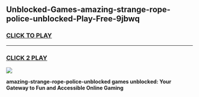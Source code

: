 
## Unblocked-Games-amazing-strange-rope-police-unblocked-Play-Free-9jbwq
<h3>
<a href="https://premium76.site?title=amazing-strange-rope-police-unblocked&ref=10A">CLICK TO PLAY</a></h3>
<hr>

<h3>
<a href="https://premium76.site?title=amazing-strange-rope-police-unblocked&ref=10A">CLICK 2 PLAY</a>
  
</h3>

<a href="https://premium76.site?title=amazing-strange-rope-police-unblocked&ref=10A"><img src="https://clearcache.store/games.png"></a>


**amazing-strange-rope-police-unblocked games unblocked: Your Gateway to Fun and Accessible Online Gaming**
